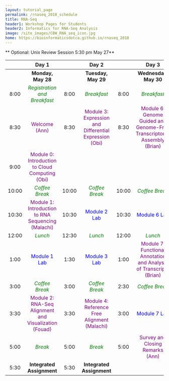 ```yaml
---
layout: tutorial_page
permalink: /rnaseq_2018_schedule
title: RNA-Seq
header1: Workshop Pages for Students
header2: Informatics for RNA-Seq Analysis
image: /site_images/CBW_RNA_seq_icon.jpg
home: https://bioinformaticsdotca.github.io/rnaseq_2018
---
```


** Optional: Unix Review Session 5:30 pm May 27**   

| | **Day 1** | | **Day 2** | | **Day 3** |  
| :---: | :---: | :---: | :---: |:---: | :---: |  
| | **Monday, May 28** | | **Tuesday, May 29** | | **Wednesday, May 30** |  
| 8:00 | <font color="green">*Registration and Breakfast*</font> | 8:00 | <font color="green">*Breakfast*</font> | 8:00 | <font color="green">*Breakfast*</font> |  
| 8:30 | <font color="purple">Welcome (Ann)</font> | 8:30 | <font color="purple">Module 3: Expression and Differential Expression (Obi)</font> | 8:30 | <font color="purple">Module 6: Genome Guided and Genome-Free Transcriptome Assembly  (Brian)</font> |   
| 9:00 | <font color="purple">Module 0: Introduction to Cloud Computing (Obi)</font> | | | | |  
| 10:00 | <font color="green">*Coffee Break*</font> | 10:00 | <font color="green">*Coffee Break*</font> | 10:00 | <font color="green">*Coffee Break*</font> |  
| 10:30 | <font color="purple">Module 1: Introduction to RNA Sequencing (Malachi)</font> | 10:30 |  <font color="blue">Module 2 Lab</font> | 10:30 |  <font color="blue">Module 6 Lab</font> |  
| 12:00 | <font color="green">*Lunch*</font> | 12:30 | <font color="green">*Lunch*</font> | 12:00 | <font color="green">*Lunch*</font> |  
| 1:00 |  <font color="blue">Module 1 Lab</font> | 1:30 |  <font color="blue">Module 3 Lab</font> | 1:00 | <font color="purple">Module 7: Functional Annotation and Analysis of Transcripts (Brian)</font> |  
| 3:00 | <font color="green">*Coffee Break*</font> | 3:00 | <font color="green">*Coffee Break*</font> | 2:30 | <font color="green">*Coffee Break*</font> |  
| 3:30 |  <font color="purple">Module 2: RNA-Seq Alignment and Visualization (Fouad)</font> | 3:30 | <font color="purple">Module 4: Reference Free Alignment (Malachi)</font> | 3:00 | <font color="blue">Module 7 Lab</font> |  
| 5:00 | <font color="green">*Break*</font> | 5:00 | <font color="green">*Break*</font> | 5:00 | <font color="purple">Survey and Closing Remarks (Ann)</font> |  
| 5:30 | **Integrated Assignment** | 5:30 | **Integrated Assignment** | | | 
